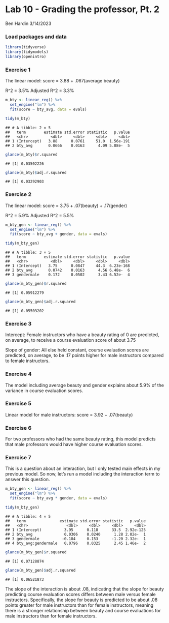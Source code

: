 Lab 10 - Grading the professor, Pt. 2
================
Ben Hardin
3/14/2023

### Load packages and data

``` r
library(tidyverse) 
library(tidymodels)
library(openintro)
```

### Exercise 1

The linear model: score = 3.88 + .067(average beauty)

R^2 = 3.5% Adjusted R^2 = 3.3%

``` r
m_bty <- linear_reg() %>%
  set_engine("lm") %>%
  fit(score ~ bty_avg, data = evals)

tidy(m_bty)
```

    ## # A tibble: 2 × 5
    ##   term        estimate std.error statistic   p.value
    ##   <chr>          <dbl>     <dbl>     <dbl>     <dbl>
    ## 1 (Intercept)   3.88      0.0761     51.0  1.56e-191
    ## 2 bty_avg       0.0666    0.0163      4.09 5.08e-  5

``` r
glance(m_bty)$r.squared
```

    ## [1] 0.03502226

``` r
glance(m_bty)$adj.r.squared
```

    ## [1] 0.03292903

### Exercise 2

The linear model: score = 3.75 + .07(beauty) + .17(gender)

R^2 = 5.9% Adjusted R^2 = 5.5%

``` r
m_bty_gen <- linear_reg() %>%
  set_engine("lm") %>%
  fit(score ~ bty_avg + gender, data = evals)

tidy(m_bty_gen)
```

    ## # A tibble: 3 × 5
    ##   term        estimate std.error statistic   p.value
    ##   <chr>          <dbl>     <dbl>     <dbl>     <dbl>
    ## 1 (Intercept)   3.75      0.0847     44.3  6.23e-168
    ## 2 bty_avg       0.0742    0.0163      4.56 6.48e-  6
    ## 3 gendermale    0.172     0.0502      3.43 6.52e-  4

``` r
glance(m_bty_gen)$r.squared
```

    ## [1] 0.05912279

``` r
glance(m_bty_gen)$adj.r.squared
```

    ## [1] 0.05503202

### Exercise 3

Intercept: Female instructors who have a beauty rating of 0 are
predicted, on average, to receive a course evaluation score of about
3.75

Slope of gender: All else held constant, course evaluation scores are
predicted, on average, to be .17 points higher for male instructors
compared to female instructors.

### Exercise 4

The model including average beauty and gender explains about 5.9% of the
variance in course evaluation scores.

### Exercise 5

Linear model for male instructors: score = 3.92 + .07(beauty)

### Exercise 6

For two professors who had the same beauty rating, this model predicts
that male professors would have higher course evaluation scores.

### Exercise 7

This is a question about an interaction, but I only tested main effects
in my previous model. So now, let’s run a model including the
interaction term to answer this question.

``` r
m_bty_gen <- linear_reg() %>%
  set_engine("lm") %>%
  fit(score ~ bty_avg * gender, data = evals)

tidy(m_bty_gen)
```

    ## # A tibble: 4 × 5
    ##   term               estimate std.error statistic   p.value
    ##   <chr>                 <dbl>     <dbl>     <dbl>     <dbl>
    ## 1 (Intercept)          3.95      0.118      33.5  2.92e-125
    ## 2 bty_avg              0.0306    0.0240      1.28 2.02e-  1
    ## 3 gendermale          -0.184     0.153      -1.20 2.32e-  1
    ## 4 bty_avg:gendermale   0.0796    0.0325      2.45 1.46e-  2

``` r
glance(m_bty_gen)$r.squared
```

    ## [1] 0.07128874

``` r
glance(m_bty_gen)$adj.r.squared
```

    ## [1] 0.06521873

The slope of the interaction is about .08, indicating that the slope for
beauty predicting course evaluation scores differs between male versus
female instructors. Specifically, the slope for beauty is predicted to
be about .08 points greater for male instructors than for female
instructors, meaning there is a stronger relationship between beauty and
course evaluations for male instructors than for female instructors.
